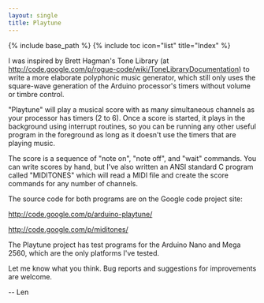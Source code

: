 ```yaml
---
layout: single
title: Playtune
---
```

{% include base_path %}
{% include toc icon="list" title="Index" %}

I was inspired by Brett Hagman's Tone Library (at <http://code.google.com/p/rogue-code/wiki/ToneLibraryDocumentation>) to write a more elaborate polyphonic music generator, which still only uses the square-wave generation of the Arduino processor's timers without volume or timbre control.

"Playtune" will play a musical score with as many simultaneous channels as your processor has timers (2 to 6).  Once a score is started, it plays in the background using interrupt routines, so you can be running any other useful program in the foreground as long as it doesn't use the timers that are playing music.

The score is a sequence of "note on", "note off", and "wait" commands.  You can write scores by hand, but I've also written an ANSI standard C program called "MIDITONES" which will read a MIDI file and create the score commands for any number of channels. 

The source code for both programs are on the Google code project site:

<http://code.google.com/p/arduino-playtune/>

<http://code.google.com/p/miditones/>

The Playtune project has test programs for the Arduino Nano and Mega 2560, which are the only platforms I've tested.

Let me know what you think.  Bug reports and suggestions for improvements are welcome.

-- Len
